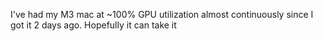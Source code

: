 I've had my M3 mac at ~100% GPU utilization almost continuously since I got it 2 days ago. Hopefully it can take it

